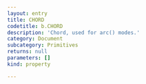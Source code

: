 ```yaml
---
layout: entry
title: CHORD
codetitle: b.CHORD
description: 'Chord, used for arc() modes.'
category: Document
subcategory: Primitives
returns: null
parameters: []
kind: property

---
```

